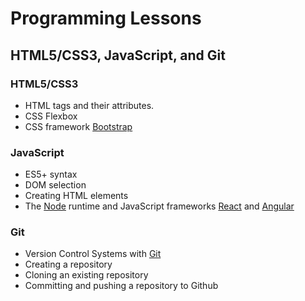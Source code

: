 # Programming Lessons


## HTML5/CSS3, JavaScript, and Git


### HTML5/CSS3
* HTML tags and their attributes.
* CSS Flexbox
* CSS framework [Bootstrap](https://getbootstrap.com/)

### JavaScript
* ES5+ syntax
* DOM selection
* Creating HTML elements
* The [Node](https://nodejs.org/) runtime and JavaScript frameworks [React](https://reactjs.org/) and [Angular](https://angularjs.org/)

### Git
* Version Control Systems with [Git](https://git-scm.com/)
* Creating a repository
* Cloning an existing repository
* Committing and pushing a repository to Github
